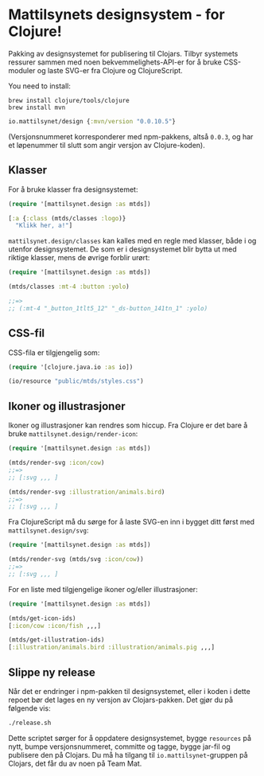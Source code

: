 # Mattilsynets designsystem - for Clojure!

Pakking av designsystemet for publisering til Clojars. Tilbyr systemets ressurer
sammen med noen bekvemmelighets-API-er for å bruke CSS-moduler og laste SVG-er
fra Clojure og ClojureScript.

You need to install:
```
brew install clojure/tools/clojure
brew install mvn
```

```clj
io.mattilsynet/design {:mvn/version "0.0.10.5"}
```

(Versjonsnummeret korresponderer med npm-pakkens, altså `0.0.3`, og har et
løpenummer til slutt som angir versjon av Clojure-koden).

## Klasser

For å bruke klasser fra designsystemet:

```clj
(require '[mattilsynet.design :as mtds])

[:a {:class (mtds/classes :logo)}
  "Klikk her, a!"]
```

`mattilsynet.design/classes` kan kalles med en regle med klasser, både i og
utenfor designsystemet. De som er i designsystemet blir bytta ut med riktige
klasser, mens de øvrige forblir urørt:

```clj
(require '[mattilsynet.design :as mtds])

(mtds/classes :mt-4 :button :yolo)

;;=>
;; (:mt-4 "_button_1tlt5_12" "_ds-button_141tn_1" :yolo)
```

## CSS-fil

CSS-fila er tilgjengelig som:

```clj
(require '[clojure.java.io :as io])

(io/resource "public/mtds/styles.css")
```

## Ikoner og illustrasjoner

Ikoner og illustrasjoner kan rendres som hiccup. Fra Clojure er det bare å bruke
`mattilsynet.design/render-icon`:

```clj
(require '[mattilsynet.design :as mtds])

(mtds/render-svg :icon/cow)
;;=>
;; [:svg ,,, ]

(mtds/render-svg :illustration/animals.bird)
;;=>
;; [:svg ,,, ]
```

Fra ClojureScript må du sørge for å laste SVG-en inn i bygget ditt først med
`mattilsynet.design/svg`:

```clj
(require '[mattilsynet.design :as mtds])

(mtds/render-svg (mtds/svg :icon/cow))
;;=>
;; [:svg ,,, ]
```

For en liste med tilgjengelige ikoner og/eller illustrasjoner:

```clj
(require '[mattilsynet.design :as mtds])

(mtds/get-icon-ids)
[:icon/cow :icon/fish ,,,]

(mtds/get-illustration-ids)
[:illustration/animals.bird :illustration/animals.pig ,,,]
```

## Slippe ny release

Når det er endringer i npm-pakken til designsystemet, eller i koden i dette
repoet bør det lages en ny versjon av Clojars-pakken. Det gjør du på følgende
vis:

```sh
./release.sh
```

Dette scriptet sørger for å oppdatere designsystemet, bygge `resources` på nytt,
bumpe versjonsnummeret, committe og tagge, bygge jar-fil og publisere den på
Clojars. Du må ha tilgang til `io.mattilsynet`-gruppen på Clojars, det får du av
noen på Team Mat.
